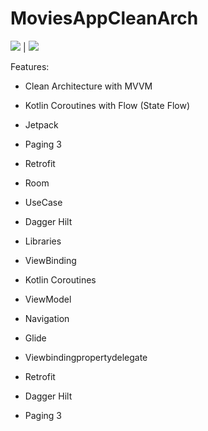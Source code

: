# MoviesAppCleanArch


![](https://user-images.githubusercontent.com/33147153/186776147-2831df8e-86e8-4ca8-abb1-bcb12ead65f7.png)  | ![](https://user-images.githubusercontent.com/33147153/186775614-39888d34-eead-4b8c-b1a7-41d0619fe2fa.png)


Features:

- Clean Architecture with MVVM
- Kotlin Coroutines with Flow (State Flow)
- Jetpack
- Paging 3
- Retrofit
- Room
- UseCase
- Dagger Hilt

- Libraries 

- ViewBinding
- Kotlin Coroutines
- ViewModel
- Navigation
- Glide
- Viewbindingpropertydelegate
- Retrofit
- Dagger Hilt
- Paging 3
